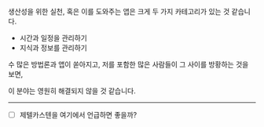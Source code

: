 생산성을 위한 실천, 혹은 이를 도와주는 앱은
크게 두 가지 카테고리가 있는 것 같습니다.

- 시간과 일정을 관리하기
- 지식과 정보를 관리하기

수 많은 방법론과 앱이 쏟아지고,
저를 포함한 많은 사람들이 그 사이를 방황하는 것을 보면,

이 분야는 영원히 해결되지 않을 것 같습니다.


----
- [ ] 제텔카스텐을 여기에서 언급하면 좋을까? 